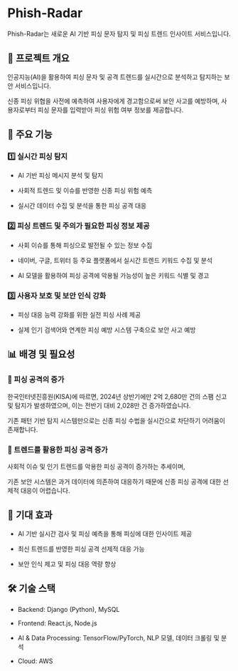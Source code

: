 # Phish-Radar

Phish-Radar는 새로운 AI 기반 피싱 문자 탐지 및 피싱 트렌드 인사이트 서비스입니다.
  

## 📌 프로젝트 개요

인공지능(AI)을 활용하여 피싱 문자 및 공격 트렌드를 실시간으로 분석하고 탐지하는 보안 서비스입니다. 
  
신종 피싱 위협을 사전에 예측하여 사용자에게 경고함으로써 보안 사고를 예방하며, 사용자로부터 피싱 문자를 입력받아 피싱 위험 여부 정보를 제공합니다.
  

## 🚀 주요 기능

### 1️⃣ 실시간 피싱 탐지

- AI 기반 피싱 메시지 분석 및 탐지

- 사회적 트렌드 및 이슈를 반영한 신종 피싱 위험 예측

- 실시간 데이터 수집 및 분석을 통한 피싱 공격 대응

### 2️⃣ 피싱 트렌드 및 주의가 필요한 피싱 정보 제공

- 사회 이슈를 통해 피싱으로 발전될 수 있는 정보 수집

- 네이버, 구글, 트위터 등 주요 플랫폼에서 실시간 트렌드 키워드 수집 및 분석

- AI 모델을 활용하여 피싱 공격에 악용될 가능성이 높은 키워드 식별 및 경고

### 3️⃣ 사용자 보호 및 보안 인식 강화

- 피싱 대응 능력 강화를 위한 실전 피싱 사례 제공

- 실제 인기 검색어와 연계한 피싱 예방 시스템 구축으로 보안 사고 예방
  

## 📊 배경 및 필요성

### 🔺 피싱 공격의 증가

한국인터넷진흥원(KISA)에 따르면, 2024년 상반기에만 2억 2,680만 건의 스팸 신고 및 탐지가 발생하였으며, 이는 전반기 대비 2,028만 건 증가하였습니다.
  
기존 패턴 기반 탐지 시스템만으로는 신종 피싱 수법을 실시간으로 차단하기 어려움이 존재합니다.

### 🔺 트렌드를 활용한 피싱 공격 증가

사회적 이슈 및 인기 트렌드를 악용한 피싱 공격이 증가하는 추세이며,
  
기존 보안 시스템은 과거 데이터에 의존하여 대응하기 때문에 신종 피싱 공격에 대한 선제적 대응이 어렵습니다.
  
## 📌 기대 효과

- AI 기반 실시간 검사 및 피싱 예측을 통해 피싱에 대한 인사이트 제공

- 최신 트렌드를 반영한 피싱 공격 선제적 대응 가능

- 보안 인식 제고 및 피싱 대응 역량 향상

## 🛠 기술 스택

- Backend: Django (Python), MySQL

- Frontend: React.js, Node.js

- AI & Data Processing: TensorFlow/PyTorch, NLP 모델, 데이터 크롤링 및 분석

- Cloud: AWS
